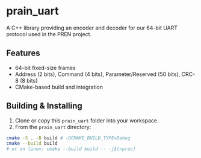 # prain_uart

A C++ library providing an encoder and decoder for our 64-bit UART protocol used in the PREN project.

## Features

- 64-bit fixed-size frames
- Address (2 bits), Command (4 bits), Parameter/Reserved (50 bits), CRC-8 (8 bits)
- CMake-based build and integration

## Building & Installing

1. Clone or copy this `prain_uart` folder into your workspace.
2. From the `prain_uart` directory:
```bash
cmake -S . -B build # -DCMAKE_BUILD_TYPE=Debug
cmake --build build
# or on linux: cmake --build build -- -j$(nproc)
```
